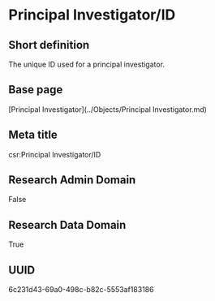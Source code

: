 # Principal Investigator/ID
## Short definition
The unique ID used for a principal investigator.
## Base page
[Principal Investigator](../Objects/Principal Investigator.md)
## Meta title
csr:Principal Investigator/ID
## Research Admin Domain
False
## Research Data Domain
True
## UUID
6c231d43-69a0-498c-b82c-5553af183186
